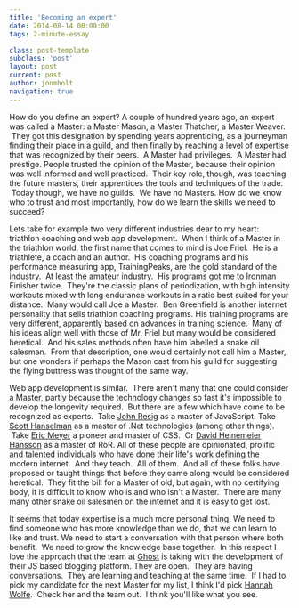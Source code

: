 ```yaml
---
title: 'Becoming an expert'
date: 2014-08-14 00:00:00 
tags: 2-minute-essay

class: post-template
subclass: 'post'
layout: post
current: post
author: jonmholt
navigation: true
---
```

How do you define an expert? A couple of hundred years ago, an expert was called a Master: a Master Mason, a Master Thatcher, a Master Weaver. &nbsp;They got this designation by spending years apprenticing, as a journeyman finding their place in a guild, and then finally by reaching a level of expertise that was recognized by their peers. &nbsp;A Master had privileges. &nbsp;A Master had prestige. People trusted the opinion of the Master, because their opinion was well informed and well practiced. &nbsp;Their key role, though, was teaching the future masters, their apprentices the tools and techniques of the trade. &nbsp;Today though, we have no guilds. &nbsp;We have no Masters. How do we know who to trust and most importantly, how do we learn the skills we need to succeed?

<a name="more"></a>Lets take for example two very different industries dear to my heart: triathlon coaching and web app development. &nbsp;When I think of a Master in the triathlon world, the first name that comes to mind is Joe Friel. &nbsp;He is a triathlete, a coach and an author. &nbsp;His coaching programs and his performance measuring app, TrainingPeaks, are the gold standard of the industry. &nbsp;At least the amateur industry. &nbsp;His programs got me to Ironman Finisher twice. &nbsp;They're the classic plans of periodization, with high intensity workouts mixed with long endurance workouts in a ratio best suited for your distance. &nbsp;Many would call Joe a Master. &nbsp;Ben Greenfield is another internet personality that sells triathlon coaching programs. His training programs are very different, apparently based on advances in training science. &nbsp;Many of his ideas align well with those of Mr. Friel but many would be considered heretical. &nbsp;And his sales methods often have him labelled a snake oil salesman. &nbsp;From that description, one would certainly not call him a Master, but one wonders if perhaps the Mason cast from his guild for suggesting the flying buttress was thought of the same way.

Web app development is similar. &nbsp;There aren't many that one could consider a Master, partly because the technology changes so fast it's impossible to develop the longevity required. &nbsp;But there are a few which have come to be recognized as experts. &nbsp;Take [John Resig](http://ejohn.org/about/) as a master of JavaScript. Take [Scott Hanselman](http://www.hanselman.com/) as a master of .Net technologies (among other things). &nbsp;Take [Eric Meyer](http://meyerweb.com/) a pioneer and master of CSS. &nbsp;Or [David Heinemeier Hansson](http://david.heinemeierhansson.com/)&nbsp;as a master of RoR. All of these people are opinionated, prolific and talented individuals who have done their life's work defining the modern internet. &nbsp;And they teach. &nbsp;All of them. &nbsp;And all of these folks have proposed or taught things that before they came along would be considered heretical. &nbsp;They fit the bill for a Master of old, but again, with no certifying body, it is difficult to know who is and who isn't a Master. &nbsp;There are many many other snake oil salesmen on the internet and it is easy to get lost. 

It seems that today expertise is a much more personal thing. We need to find someone who has more knowledge than we do, that we can learn to like and trust. We need to start a conversation with that person where both benefit. &nbsp;We need to grow the knowledge base together. &nbsp;In this respect I love the approach that the team at [Ghost](http://blog.ghost.org/) is taking with the development of their JS based blogging platform. They are open. &nbsp;They are having conversations. &nbsp;They are learning and teaching at the same time. &nbsp;If I had to pick my candidate for the next Master for my list, I think I'd pick [Hannah Wolfe](http://blog.ghost.org/author/hannah/). &nbsp;Check her and the team out. &nbsp;I think you'll like what you see.
